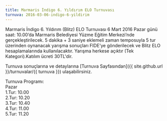 ```yaml
---
title: Marmaris İndigo 6. Yıldırım ELO Turnuvası
turnuva: 2016-03-06-indigo-6-yildirim
---
```


Marmaris İndigo 6. Yıldırım (Blitz) ELO Turnuvası 6 Mart 2016 Pazar günü saat: 10.00’da Marmaris Belediyesi Yüzme Eğitim Merkezi’nde gerçekleştirilecek. 5 dakika + 3 saniye eklemeli zaman temposuyla 5 tur üzerinden oynanacak yarışma sonuçları FIDE’ye gönderilecek ve Blitz ELO hesaplamalarında kullanılacaktır.
Yarışma herkese açıktır (Tek Kategori).Katılım ücreti 30TL'dir.

Turnuva sonuçlarına ve detaylarına [Turnuva Sayfasından]({{ site.github.url }}/turnuvalar/{{ turnuva }}) ulaşabilirsiniz.

Turnuva Programı:  
Pazar  
1.Tur: 10.00  
2.Tur: 10.20  
3.Tur: 10.40  
4.Tur: 11.00  
5.Tur: 11.20   
